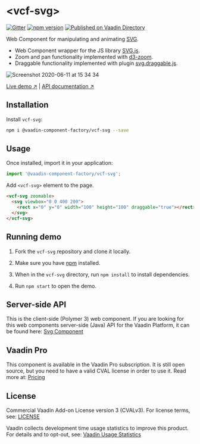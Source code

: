 # &lt;vcf-svg&gt;

[![Gitter](https://badges.gitter.im/Join%20Chat.svg)](https://gitter.im/vaadin/web-components?utm_source=badge&utm_medium=badge&utm_campaign=pr-badge)
[![npm version](https://badgen.net/npm/v/@vaadin-component-factory/vcf-svg)](https://www.npmjs.com/package/@vaadin-component-factory/vcf-svg)
[![Published on Vaadin Directory](https://img.shields.io/badge/Vaadin%20Directory-published-00b4f0.svg)](https://vaadin.com/directory/component/vaadin-component-factoryvcf-svg)

Web Component for manipulating and animating [SVG](https://developer.mozilla.org/en-US/docs/Web/SVG).

- Web Component wrapper for the JS library [SVG.js](https://svgjs.com/docs/3.0).
- Zoom and pan functionality implemented with [d3-zoom](https://github.com/d3/d3-zoom).
- Draggable functionality implemented with plugin [svg.draggable.js](https://github.com/svgdotjs/svg.draggable.js).

![Screenshot 2020-06-11 at 15 34 34](https://user-images.githubusercontent.com/3392815/84385972-2853ac00-abf9-11ea-8604-fef5a8d55315.png)

[Live demo ↗](https://vcf-svg.netlify.com)
|
[API documentation ↗](https://vcf-svg.netlify.com/api/#/elements/Vaadin.VcfSvg)

## Installation

Install `vcf-svg`:

```sh
npm i @vaadin-component-factory/vcf-svg --save
```

## Usage

Once installed, import it in your application:

```js
import '@vaadin-component-factory/vcf-svg';
```

Add `<vcf-svg>` element to the page.

```html
<vcf-svg zoomable>
  <svg viewbox="0 0 400 200">
    <rect x="0" y="0" width="100" height="100" draggable="true"></rect>
  </svg>
</vcf-svg>
```

## Running demo

1. Fork the `vcf-svg` repository and clone it locally.

1. Make sure you have [npm](https://www.npmjs.com/) installed.

1. When in the `vcf-svg` directory, run `npm install` to install dependencies.

1. Run `npm start` to open the demo.

## Server-side API

This is the client-side (Polymer 3) web component. If you are looking for this web components server-side (Java) API for the Vaadin Platform, it can be found here: [Svg Component](https://vaadin.com/directory/component/svg-component)

## Vaadin Pro

This component is available in the Vaadin Pro subscription. It is still open source, but you need to have a valid CVAL license in order to use it. Read more at: [Pricing](https://vaadin.com/pricing)

## License

Commercial Vaadin Add-on License version 3 (CVALv3). For license terms, see: [LICENSE](https://github.com/vaadin-component-factory/vcf-element/blob/master/LICENSE)

Vaadin collects development time usage statistics to improve this product. For details and to opt-out, see: [Vaadin Usage Statistics](https://github.com/vaadin/vaadin-usage-statistics)
